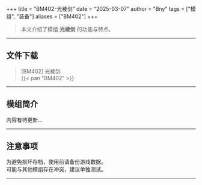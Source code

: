 +++
title = "BM402-光棱剑"
date = "2025-03-07"
author = "Bny"
tags = ["模组", "装备"]
aliases = ["BM402"]
+++

> 本文介绍了模组 **光棱剑** 的功能与特点。

---

## 文件下载

> [BM402] 光棱剑  
{{< pan "BM402" >}}  

---

## 模组简介

>  
内容有待更新...  

---

## 注意事项

>  
为避免损坏存档，使用前请备份游戏数据。  
可能与其他模组存在冲突，建议单独测试。  

---

